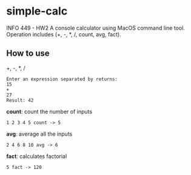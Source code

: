 # simple-calc

INFO 449 - HW2
A console calculator using MacOS command line tool. Operation includes (+, -, *, /, count, avg, fact).

## How to use
+, -, *, /
```
Enter an expression separated by returns:
15
+
27
Result: 42
```
**count**: count the number of inputs
```
1 2 3 4 5 count -> 5
```
**avg**: average all the inputs
```
2 4 6 8 10 avg -> 6
```
**fact**: calculates factorial
```
5 fact -> 120
```
